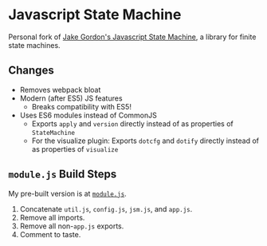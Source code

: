 # Javascript State Machine
Personal fork of [Jake Gordon's Javascript State Machine](https://github.com/jakesgordon/javascript-state-machine/), a library for finite state machines.

## Changes
- Removes webpack bloat
- Modern (after ES5) JS features
	- Breaks compatibility with ES5!
- Uses ES6 modules instead of CommonJS
	- Exports `apply` and `version` directly instead of as properties of `StateMachine`
	- For the visualize plugin: Exports `dotcfg` and `dotify` directly instead of as properties of `visualize`

## `module.js` Build Steps
My pre-built version is at [`module.js`](module.js).

1. Concatenate `util.js`, `config.js`, `jsm.js`, and `app.js`.
2. Remove all imports.
3. Remove all non-`app.js` exports.
4. Comment to taste.